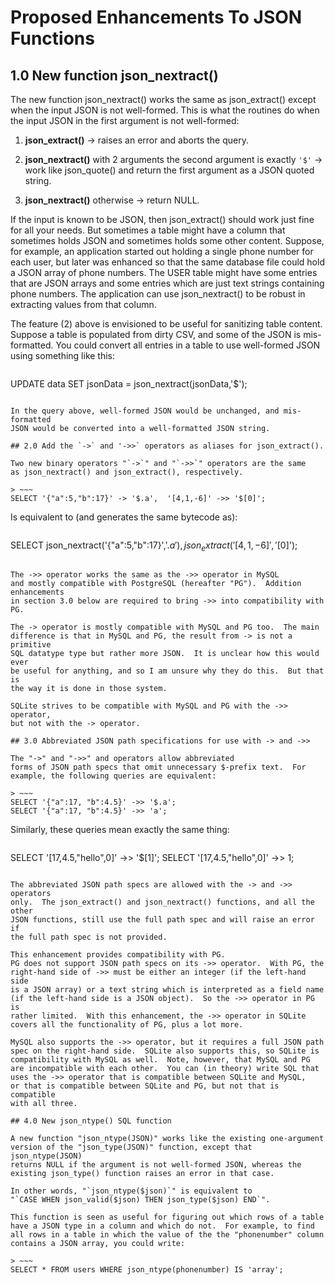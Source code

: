 # Proposed Enhancements To JSON Functions

## 1.0 New function json_nextract()

The new function json_nextract() works the same as json_extract() except
when the input JSON is not well-formed.  This is what the routines do
when the input JSON in the first argument is not well-formed:

  1.  **json_extract()** &rarr; raises an error and aborts the query.

  2.  **json_nextract()** with 2 arguments the second argument is
      exactly `'$'` &rarr; work like json_quote() and return the first
      argument as a JSON quoted string.

  3.  **json_nextract()** otherwise &rarr; return NULL.

If the input is known to be JSON, then json_extract() should work just
fine for all your needs.  But sometimes a table might have a column that
sometimes holds JSON and sometimes holds some other content.  Suppose,
for example, an application started out holding a single phone number for
each user, but later was enhanced so that the same database file could
hold a JSON array of phone numbers.  The USER table might have some entries
that are JSON arrays and some entries which are just text strings containing
phone numbers.  The application can use json_nextract() to be robust in
extracting values from that column.

The feature (2) above is envisioned to be useful for sanitizing table
content.  Suppose a table is populated from dirty CSV, and some of the
JSON is mis-formatted.  You could convert all entries in a table to use
well-formed JSON using something like this:

> ~~~
UPDATE data SET jsonData = json_nextract(jsonData,'$');
~~~

In the query above, well-formed JSON would be unchanged, and mis-formatted
JSON would be converted into a well-formatted JSON string.

## 2.0 Add the `->` and '->>` operators as aliases for json_extract().

Two new binary operators "`->`" and "`->>`" operators are the same
as json_nextract() and json_extract(), respectively.

> ~~~
SELECT '{"a":5,"b":17}' -> '$.a',  '[4,1,-6]' ->> '$[0]';
~~~

Is equivalent to (and generates the same bytecode as):

> ~~~
SELECT json_nextract('{"a":5,"b":17}','$.a'), json_extract('[4,1,-6]','$[0]');
~~~

The ->> operator works the same as the ->> operator in MySQL
and mostly compatible with PostgreSQL (hereafter "PG").  Addition enhancements
in section 3.0 below are required to bring ->> into compatibility with PG.

The -> operator is mostly compatible with MySQL and PG too.  The main
difference is that in MySQL and PG, the result from -> is not a primitive
SQL datatype type but rather more JSON.  It is unclear how this would ever
be useful for anything, and so I am unsure why they do this.  But that is
the way it is done in those system.

SQLite strives to be compatible with MySQL and PG with the ->> operator,
but not with the -> operator.

## 3.0 Abbreviated JSON path specifications for use with -> and ->>

The "->" and "->>" and operators allow abbreviated
forms of JSON path specs that omit unnecessary $-prefix text.  For
example, the following queries are equivalent:

> ~~~
SELECT '{"a":17, "b":4.5}' ->> '$.a';
SELECT '{"a":17, "b":4.5}' ->> 'a';
~~~

Similarly, these queries mean exactly the same thing:

> ~~~
SELECT '[17,4.5,"hello",0]' ->> '$[1]';
SELECT '[17,4.5,"hello",0]' ->> 1;
~~~

The abbreviated JSON path specs are allowed with the -> and ->> operators
only.  The json_extract() and json_nextract() functions, and all the other
JSON functions, still use the full path spec and will raise an error if
the full path spec is not provided.

This enhancement provides compatibility with PG.
PG does not support JSON path specs on its ->> operator.  With PG, the
right-hand side of ->> must be either an integer (if the left-hand side
is a JSON array) or a text string which is interpreted as a field name
(if the left-hand side is a JSON object).  So the ->> operator in PG is
rather limited.  With this enhancement, the ->> operator in SQLite
covers all the functionality of PG, plus a lot more.

MySQL also supports the ->> operator, but it requires a full JSON path
spec on the right-hand side.  SQLite also supports this, so SQLite is
compatibility with MySQL as well.  Note, however, that MySQL and PG
are incompatible with each other.  You can (in theory) write SQL that
uses the ->> operator that is compatible between SQLite and MySQL,
or that is compatible between SQLite and PG, but not that is compatible
with all three.

## 4.0 New json_ntype() SQL function

A new function "json_ntype(JSON)" works like the existing one-argument
version of the "json_type(JSON)" function, except that json_ntype(JSON)
returns NULL if the argument is not well-formed JSON, whereas the
existing json_type() function raises an error in that case.

In other words, "`json_ntype($json)`" is equivalent to
"`CASE WHEN json_valid($json) THEN json_type($json) END`".

This function is seen as useful for figuring out which rows of a table
have a JSON type in a column and which do not.  For example, to find
all rows in a table in which the value of the the "phonenumber" column
contains a JSON array, you could write:

> ~~~
SELECT * FROM users WHERE json_ntype(phonenumber) IS 'array';
~~~
